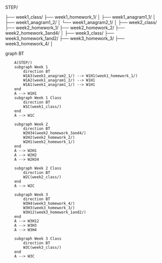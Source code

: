 STEP/

├── week1_class/
├── week1_homework_1/
│ ├── week1_anagram1_1/
│ ├── week1_anagram1_2/
│ └── week1_anagram2_1/
│
├── week2_class/
├── week2_homework_1/
├── week2_homework_2/
├── week2_homework_3and4/
│
├── week3_class/
├── week3_homework_1and2/
├── week3_homework_3/
├── week3_homework_4/
│

graph BT

```mermaid
    A(STEP/)
    subgraph Week 1
        direction BT
        W1A3(week1_anagram2_1/) --> W1H1(week1_homework_1/)
        W1A2(week1_anagram1_2/) --> W1H1
        W1A1(week1_anagram1_1/) --> W1H1
    end
    A --> W1H1 
    subgraph Week 1 Class
        direction BT
        W1C(week1_class/)
    end
    A --> W1C 

    subgraph Week 2
        direction BT
        W2H34(week2_homework_3and4/)
        W2H2(week2_homework_2/)
        W2H1(week2_homework_1/)
    end
    A --> W2H1
    A --> W2H2
    A --> W2H34

    subgraph Week 2 Class
        direction BT
        W2C(week2_class/)
    end
    A --> W2C

    subgraph Week 3
        direction BT
        W3H4(week3_homework_4/)
        W3H3(week3_homework_3/)
        W3H12(week3_homework_1and2/)
    end
    A --> W3H12
    A --> W3H3
    A --> W3H4

    subgraph Week 3 Class
        direction BT
        W3C(week3_class/)
    end
    A --> W3C
